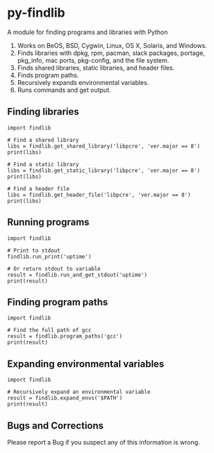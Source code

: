 py-findlib
==========

A module for finding programs and libraries with Python

1. Works on BeOS, BSD, Cygwin, Linux, OS X, Solaris, and  Windows.
2. Finds libraries with dpkg, rpm, pacman, slack packages, portage, pkg_info, mac ports, pkg-config, and the file system.
3. Finds shared libraries, static libraries, and header files.
4. Finds program paths.
5. Recursively expands environmental variables.
6. Runs commands and get output.


Finding libraries
-----
    import findlib

    # Find a shared library
    libs = findlib.get_shared_library('libpcre', 'ver.major == 8')
    print(libs)

    # Find a static library
    libs = findlib.get_static_library('libpcre', 'ver.major == 8')
    print(libs)

    # Find a header file
    libs = findlib.get_header_file('libpcre', 'ver.major == 8')
    print(libs)


Running programs
-----
    import findlib

    # Print to stdout
    findlib.run_print('uptime')

    # Or return stdout to variable
    result = findlib.run_and_get_stdout('uptime')
    print(result)


Finding program paths
-----
    import findlib

    # Find the full path of gcc
    result = findlib.program_paths('gcc')
    print(result)


Expanding environmental variables
-----
    import findlib

    # Recursively expand an environmental variable
    result = findlib.expand_envs('$PATH')
    print(result)


Bugs and Corrections
-----

Please report a Bug if you suspect any of this information is wrong.


